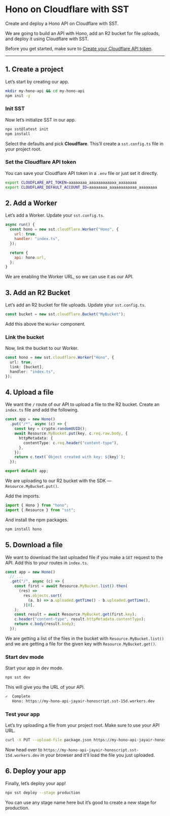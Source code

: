 # Hono on Cloudflare with SST

Create and deploy a Hono API on Cloudflare with SST.

We are going to build an API with Hono, add an R2 bucket for file uploads, and deploy it using Cloudflare with SST.

Before you get started, make sure to [Create your Cloudflare API token](https://developers.cloudflare.com/fundamentals/api/get-started/create-token/).

---

## 1. Create a project

Let’s start by creating our app.

```bash
mkdir my-hono-api && cd my-hono-api
npm init -y
```

### Init SST

Now let’s initialize SST in our app.

```bash
npx sst@latest init
npm install
```

Select the defaults and pick **Cloudflare**. This’ll create a `sst.config.ts` file in your project root.

### Set the Cloudflare API token

You can save your Cloudflare API token in a `.env` file or just set it directly.

```bash
export CLOUDFLARE_API_TOKEN=aaaaaaaa_aaaaaaaaaaaa_aaaaaaaa
export CLOUDFLARE_DEFAULT_ACCOUNT_ID=aaaaaaaa_aaaaaaaaaaaa_aaaaaaaa
```

## 2. Add a Worker

Let’s add a Worker. Update your `sst.config.ts`.

```javascript
async run() {
  const hono = new sst.cloudflare.Worker("Hono", {
    url: true,
    handler: "index.ts",
  });

  return {
    api: hono.url,
  };
}
```

We are enabling the Worker URL, so we can use it as our API.

## 3. Add an R2 Bucket

Let’s add an R2 bucket for file uploads. Update your `sst.config.ts`.

```typescript
const bucket = new sst.cloudflare.Bucket("MyBucket");
```

Add this above the `Worker` component.

### Link the bucket

Now, link the bucket to our Worker.

```typescript
const hono = new sst.cloudflare.Worker("Hono", {
  url: true,
  link: [bucket],
  handler: "index.ts",
});
```

## 4. Upload a file

We want the `/` route of our API to upload a file to the R2 bucket. Create an `index.ts` file and add the following.

```typescript
const app = new Hono()
  .put("/*", async (c) => {
    const key = crypto.randomUUID();
    await Resource.MyBucket.put(key, c.req.raw.body, {
      httpMetadata: {
        contentType: c.req.header("content-type"),
      },
    });
    return c.text(`Object created with key: ${key}`);
  });

export default app;
```

We are uploading to our R2 bucket with the SDK — `Resource.MyBucket.put()`.

Add the imports.

```typescript
import { Hono } from "hono";
import { Resource } from "sst";
```

And install the npm packages.

```bash
npm install hono
```

## 5. Download a file

We want to download the last uploaded file if you make a `GET` request to the API. Add this to your routes in `index.ts`.

```typescript
const app = new Hono()
  // ...
  .get("/", async (c) => {
    const first = await Resource.MyBucket.list().then(
      (res) =>
        res.objects.sort(
          (a, b) => a.uploaded.getTime() - b.uploaded.getTime(),
        )[0],
    );
    const result = await Resource.MyBucket.get(first.key);
    c.header("content-type", result.httpMetadata.contentType);
    return c.body(result.body);
  });
```

We are getting a list of the files in the bucket with `Resource.MyBucket.list()` and we are getting a file for the given key with `Resource.MyBucket.get()`.

### Start dev mode

Start your app in dev mode.

```bash
npx sst dev
```

This will give you the URL of your API.

```bash
✓  Complete
   Hono: https://my-hono-api-jayair-honoscript.sst-15d.workers.dev
```

### Test your app

Let’s try uploading a file from your project root. Make sure to use your API URL.

```bash
curl -X PUT --upload-file package.json https://my-hono-api-jayair-honoscript.sst-15d.workers.dev
```

Now head over to `https://my-hono-api-jayair-honoscript.sst-15d.workers.dev` in your browser and it’ll load the file you just uploaded.

## 6. Deploy your app

Finally, let’s deploy your app!

```bash
npx sst deploy --stage production
```

You can use any stage name here but it’s good to create a new stage for production.